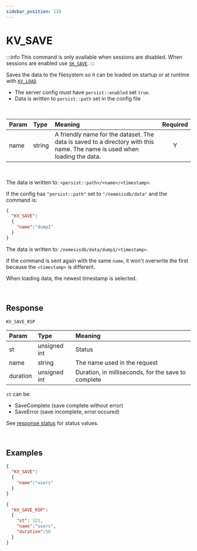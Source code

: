 ```yaml
---
sidebar_position: 110
---
```


# KV_SAVE

:::info
This command is only available when sessions are disabled. When sessions are enabled use [`SH_SAVE`](../sessions/sh-save).
:::

Saves the data to the filesystem so it can be loaded on startup or at runtime with [`KV_LOAD`](./kv-load).

- The server config must have `persist::enabled` set `true`.
- Data is written to `persist::path` set in the config file


<br/>

|Param|Type|Meaning|Required|
|:---|:---|:---|:---:|
|name|string|A friendly name for the dataset. The data is saved to a directory with this name. The name is used when loading the data.|Y|

<br/>

The data is written to: `<persist::path>/<name>/<timestamp>`.

If the config has `"persist::path"` set to `"/nemesisdb/data"` and the command is:

```json
{
  "KV_SAVE":
  {
    "name":"dump1"
  }
}
```

The data is written to:  `/nemesisdb/data/dump1/<timestamp>`.

If the command is sent again with the same `name`, it won't overwrite the first because the `<timestamp>` is different.

When loading data, the newest timestamp is selected. 

<br/>

## Response

`KV_SAVE_RSP`


|Param|Type|Meaning|
|:---|:---|:---|
|st|unsigned int|Status|
|name|string|The name used in the request|
|duration|unsigned int|Duration, in milliseconds, for the save to complete|


`st` can be:

- SaveComplete (save complete without error)
- SaveError (save incomplete, error occured)

See [response status](./../Statuses) for status values.

<br/>

## Examples

```json title="Initiate save"
{
  "KV_SAVE":
  {
    "name":"users"
  }
}
```


```json title="Save complete"
{
  "KV_SAVE_RSP":
  {
    "st": 121,
    "name":"users",
    "duration":50
  }
}
```

